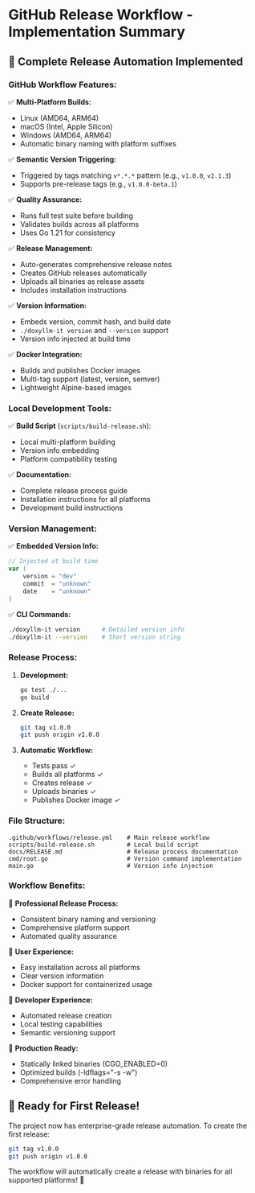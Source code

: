 # GitHub Release Workflow - Implementation Summary

## 🚀 **Complete Release Automation Implemented**

### **GitHub Workflow Features:**

✅ **Multi-Platform Builds:**
- Linux (AMD64, ARM64)
- macOS (Intel, Apple Silicon)  
- Windows (AMD64, ARM64)
- Automatic binary naming with platform suffixes

✅ **Semantic Version Triggering:**
- Triggered by tags matching `v*.*.*` pattern (e.g., `v1.0.0`, `v2.1.3`)
- Supports pre-release tags (e.g., `v1.0.0-beta.1`)

✅ **Quality Assurance:**
- Runs full test suite before building
- Validates builds across all platforms
- Uses Go 1.21 for consistency

✅ **Release Management:**
- Auto-generates comprehensive release notes
- Creates GitHub releases automatically
- Uploads all binaries as release assets
- Includes installation instructions

✅ **Version Information:**
- Embeds version, commit hash, and build date
- `./doxyllm-it version` and `--version` support
- Version info injected at build time

✅ **Docker Integration:**
- Builds and publishes Docker images
- Multi-tag support (latest, version, semver)
- Lightweight Alpine-based images

### **Local Development Tools:**

✅ **Build Script** (`scripts/build-release.sh`):
- Local multi-platform building
- Version info embedding
- Platform compatibility testing

✅ **Documentation:**
- Complete release process guide
- Installation instructions for all platforms
- Development build instructions

### **Version Management:**

✅ **Embedded Version Info:**
```go
// Injected at build time
var (
    version = "dev"
    commit  = "unknown" 
    date    = "unknown"
)
```

✅ **CLI Commands:**
```bash
./doxyllm-it version      # Detailed version info
./doxyllm-it --version    # Short version string
```

### **Release Process:**

1. **Development:**
   ```bash
   go test ./...
   go build
   ```

2. **Create Release:**
   ```bash
   git tag v1.0.0
   git push origin v1.0.0
   ```

3. **Automatic Workflow:**
   - Tests pass ✓
   - Builds all platforms ✓
   - Creates release ✓
   - Uploads binaries ✓
   - Publishes Docker image ✓

### **File Structure:**
```
.github/workflows/release.yml    # Main release workflow
scripts/build-release.sh         # Local build script
docs/RELEASE.md                  # Release process documentation
cmd/root.go                      # Version command implementation
main.go                          # Version info injection
```

### **Workflow Benefits:**

🎯 **Professional Release Process:**
- Consistent binary naming and versioning
- Comprehensive platform support
- Automated quality assurance

🎯 **User Experience:**
- Easy installation across all platforms
- Clear version information
- Docker support for containerized usage

🎯 **Developer Experience:**
- Automated release creation
- Local testing capabilities
- Semantic versioning support

🎯 **Production Ready:**
- Statically linked binaries (CGO_ENABLED=0)
- Optimized builds (-ldflags="-s -w")
- Comprehensive error handling

## 🏁 **Ready for First Release!**

The project now has enterprise-grade release automation. To create the first release:

```bash
git tag v1.0.0
git push origin v1.0.0
```

The workflow will automatically create a release with binaries for all supported platforms! 🎉
